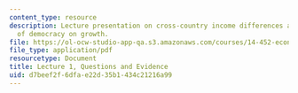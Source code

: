 ```yaml
---
content_type: resource
description: Lecture presentation on cross-country income differences and the effects
  of democracy on growth.
file: https://ol-ocw-studio-app-qa.s3.amazonaws.com/courses/14-452-economic-growth-fall-2016/d7beef2f6dfae22d35b1434c21216a99_MIT14_452F16_Lec1.pdf
file_type: application/pdf
resourcetype: Document
title: Lecture 1, Questions and Evidence
uid: d7beef2f-6dfa-e22d-35b1-434c21216a99
---
```

